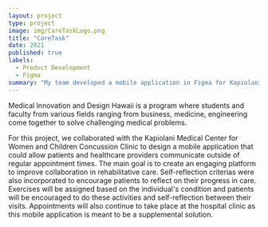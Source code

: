 ```yaml
---
layout: project
type: project
image: img/CareTaskLogo.png
title: "CareTask"
date: 2021
published: true
labels:
  - Product Development
  - Figma
summary: "My team developed a mobile application in Figma for Kapiolani Medical Center for Women and Children to improve consistency and collaboration among patients and healthcare providers."
---
```


Medical Innovation and Design Hawaii is a program where students and faculty from various fields ranging from business, medicine, engineering come together to solve challenging medical problems. 

For this project, we collaborated with the Kapiolani Medical Center for Women and Children Concussion Clinic to design a mobile application that could allow patients and healthcare providers communicate outside of regular appointment times. The main goal is to create an engaging platform to improve collaboration in rehabilitative care. Self-reflection criterias were also incorporated to encourage patients to reflect on their progress in care. Exercises will be assigned based on the individual's condition and patients will be encouraged to do these activities and self-reflection between their visits. Appointments will also continue to take place at the hospital clinic as this mobile application is meant to be a supplemental solution. 
